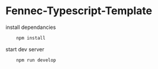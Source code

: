 # Fennec-Typescript-Template

install dependancies

```bash
    npm install
```

start dev server

```bash
    npm run develop
```
